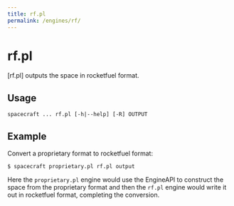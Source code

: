 ```yaml
---
title: rf.pl
permalink: /engines/rf/
---
```

[{{page.title}}]: {{site.engine_baseurl}}/{{page.title}}


rf.pl
=====

[rf.pl] outputs the space in rocketfuel format.


Usage
-----

```
spacecraft ... rf.pl [-h|--help] [-R] OUTPUT
```


Example
-------

Convert a proprietary format to rocketfuel format:

```
$ spacecraft proprietary.pl rf.pl output
```

Here the `proprietary.pl` engine would use the EngineAPI to construct the 
space from the proprietary format and then the `rf.pl` engine would write
it out in rocketfuel format, completing the conversion.
